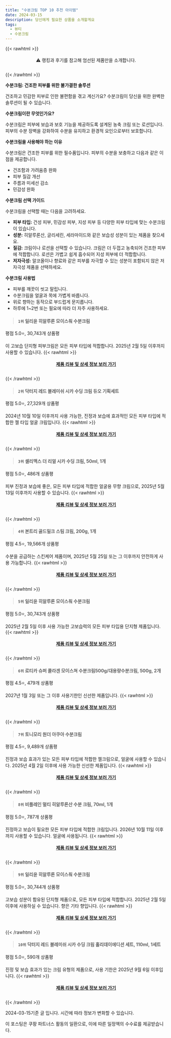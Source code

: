 ```yaml
---
title: "수분크림 TOP 10 추천 아이템"
date: 2024-03-15
description: 당신에게 필요한 상품을 소개할게요
tags:
  - 뷰티
  - 수분크림
---
```

{{< rawhtml >}}<div class="toc" style="text-align: center; height: 50px; line-height: 2;">  <p>⚠️ 랭킹과 후기를 참고해 엄선된 제품만을 소개합니다.<br></p></div> {{< /rawhtml >}}

**수분크림: 건조한 피부를 위한 불가결한 솔루션**

건조하고 민감한 피부로 인한 불편함을 겪고 계신가요? 수분크림이 당신을 위한 완벽한 솔루션이 될 수 있습니다.

**수분크림이란 무엇인가요?**

수분크림은 피부에 보습과 보호 기능을 제공하도록 설계된 농축 크림 또는 로션입니다. 피부의 수분 장벽을 강화하여 수분을 유지하고 환경적 요인으로부터 보호합니다.

**수분크림을 사용해야 하는 이유**

수분크림은 건조한 피부를 위한 필수품입니다. 피부의 수분을 보충하고 다음과 같은 이점을 제공합니다.

* 건조함과 가려움증 완화
* 피부 질감 개선
* 주름과 미세선 감소
* 민감성 완화

**수분크림 선택 가이드**

수분크림을 선택할 때는 다음을 고려하세요.

* **피부 타입:** 건성 피부, 민감성 피부, 지성 피부 등 다양한 피부 타입에 맞는 수분크림이 있습니다.
* **성분:** 히알루론산, 글리세린, 세라마이드와 같은 보습성 성분이 있는 제품을 찾으세요.
* **질감:** 크림이나 로션을 선택할 수 있습니다. 크림은 더 두껍고 농축되어 건조한 피부에 적합합니다. 로션은 가볍고 쉽게 흡수되어 지성 피부에 더 적합합니다.
* **저자극성:** 알코올이나 향료와 같은 피부를 자극할 수 있는 성분이 포함되지 않은 저자극성 제품을 선택하세요.

**수분크림 사용법**

* 피부를 깨끗이 씻고 말립니다.
* 수분크림을 얼굴과 목에 가볍게 바릅니다.
* 위로 향하는 동작으로 부드럽게 문지릅니다.
* 하루에 1~2번 또는 필요에 따라 더 자주 사용하세요.


>#### `1위` 일리윤 히알루론 모이스춰 수분크림
평점 5.0⭐, 30,743개 상품평

이 고보습 단지형 피부크림은 모든 피부 타입에 적합합니다. 2025년 2월 5일 이후까지 사용할 수 있습니다.
{{< rawhtml >}}<div class="toc" style="text-align: center; height: 50px; line-height: 2;"><p><b><a href="https://link.coupang.com/re/AFFSDP?lptag=AF5033054&pageKey=1176713569&itemId=2466672037&vendorItemId=84723561571&traceid=V0-153-1916b055d546e264&requestid=20240315190810630033495439&token=31850C%7CMIXED">제품 리뷰 및 상세 정보 보러 가기</a></b><br></p> </div>{{< /rawhtml >}}

>#### `2위` 닥터지 레드 블레미쉬 시카 수딩 크림 듀오 기획세트
평점 5.0⭐, 27,329개 상품평

2024년 10월 10일 이후까지 사용 가능한, 진정과 보습에 효과적인 모든 피부 타입에 적합한 젤 타입 얼굴 크림입니다.
{{< rawhtml >}}<div class="toc" style="text-align: center; height: 50px; line-height: 2;"><p><b><a href="https://link.coupang.com/re/AFFSDP?lptag=AF5033054&pageKey=7868236478&itemId=21487331027&vendorItemId=76144598855&traceid=V0-153-ecb334eb8098725f&requestid=20240315190810630033495439&token=31850C%7CMIXED">제품 리뷰 및 상세 정보 보러 가기</a></b><br></p> </div>{{< /rawhtml >}}

>#### `3위` 셀리맥스 더 리얼 시카 수딩 크림, 50ml, 1개
평점 5.0⭐, 486개 상품평

피부 진정과 보습에 좋은, 모든 피부 타입에 적합한 얼굴용 무향 크림으로, 2025년 5월 13일 이후까지 사용할 수 있습니다.
{{< rawhtml >}}<div class="toc" style="text-align: center; height: 50px; line-height: 2;"><p><b><a href="https://link.coupang.com/re/AFFSDP?lptag=AF5033054&pageKey=7343567824&itemId=18880852877&vendorItemId=87039480300&traceid=V0-153-b458cf96455071e1&clickBeacon=lwbkkQImfvsw11Bdl5bn61ofqRAbD_FtCQ1CAi7wKs_gjZMSbekoWVQl1LYn5EUoreBOSniUZU4fmThPKt9AtG9Mk0325_sMnnG5JjQU1iXPgZEToC03En_1MxoveqmiVQLz8N-geMuSPkWMdj2n_Blcz79f-NI45R_R5EjEsBZS0VPbBeNeS574s_pXS1zuLjzNcq2KXJGV0vn10XBGid-Un2DlfGceG1M6zYQVjK8PfInViPhKmorfGV9TWWt10kksJHq_f6SSWT4qjMrDrGIm2qLqwzjtkSAYlslyPpd11pBFp7AhSO1aQx5rmH8z8Ytx-kZgBsA6ERWHiBx48siHO7xRF9teQrulUtvzI9AjBcGJmElAlIgViKnnXZbze-uuQfc3oHg7gp8th_GZ8zBaixcA6SmArGfZ07Jc0ieLzY6_1x_NhQH37rfFUC7dix6N1avQ6-lrBrCf8n6aCMPwehCqr8d-Vko3viGf4bqm4rQrgYNvGzKI9062Jtk4_XZVvhNI30iM3fxx3CT5fBZR8ctRcaBHYqqKXFMxg6Waz64AxpA7tVS1VbKJKF0ocvZyNjLcZ5mkIvN_twOo1-chEoHbItmJvJOjw0weu3iU7WDGWl_JoxGETDAd4tXfJDFXGgBilxVWQAk6YiB6p-Xx554WwbHF8m8izkpvoPd-u3Iw9r3J5gJAinmpIsvZCACI_CBCrdcjmwL6Is7l_4SUPn54bwcLWDUUrmEMWBKEtWcDOQQ9MjT6sLH7P6K2A0c-Hl_j4EdsfM3fGcWPy5X1NiOX69nfZV4192Dj6l2GyrOZ5gH7TggHEvJXdR2-ghwSz4Otq3kxseOGaaVynEtWyKyV_635x8tCuzJA2NivggJqRUvZYasAc-ZuHXWWcqeomKXUsRKOjYetqFFlr1o0cTKmzDAQs-Ofx_JxjAJcyEk6AQ%3D%3D&requestid=20240315190810630033495439&token=31850C%7CMIXED">제품 리뷰 및 상세 정보 보러 가기</a></b><br></p> </div>{{< /rawhtml >}}

>#### `4위` 본트리 골드밀크 스팀 크림, 200g, 1개
평점 4.5⭐, 19,566개 상품평

수분을 공급하는 스킨케어 제품이며, 2025년 5월 25일 또는 그 이후까지 안전하게 사용 가능합니다.
{{< rawhtml >}}<div class="toc" style="text-align: center; height: 50px; line-height: 2;"><p><b><a href="https://link.coupang.com/re/AFFSDP?lptag=AF5033054&pageKey=7398916503&itemId=3961693365&vendorItemId=3000382052&traceid=V0-153-4664fc08c3dacb57&clickBeacon=IcSIVJ1x_biomxUgIdDfAvchYD7IXkiFp7ukSb26zViuxEexLgFYEd0BUmX9rmWPwTt2qLm3txKUY3jcAtH7K9mWd0_yChVL2VdCGvXEcVctDb_YXDSrYtXmgcmbN4NkPHusggB3MLklv4bLuJHgv-xkGxoJwoa6wssa3UqBi4jyourt51ekQEoV8_y4J1qDdUjwrXWrUbL2nQktc5KCNMaeYjMwZR6Fc8_9GgMp5ainmedQ4QwA3PtDnOh2uFnyneJtcGzrZ5Eg4iAx62n5sQ4A3FUJ4rD8OQ74e7Y5YdjTHTnBJPPcF2UYWNcu1YErhA3ygzXJM85dJV5wT_nDinlUMGxbkDh9ggP1d7Hl1PkDfqq5FaY0s818iCGBfs-FpaDVmCGG55QNDU1RRK-LjmXVvkRKwVArWiYS5pk0h_9Zj_DGLVAtqjuV5YCEQE-x_BZ3l271wvORGXZ38RzUxzHRS4Vmcgf--rLaGJ9hmRWEHlilZBDK8ZM7s7SV1whuC25SzOEQz-lj7ZWWOeYcHeEs3rIkRKK65sF2VFb2VrmwevyKaSxlzpg4K8DD-s8sIwSmYhtJPvlirOyZqQ__cuwJ3XAInSgYkqaT1st0CP-uxCjp5LAAhR2--RrP6WA65CnMlDbubFOlf83UaS9HWzLfyFDNN2FqLe-9p5SIAoAar8qPPAQBM0gNmBGBG9Yz8kXoaeqDkrAxNez-1-hN0c3VKGed7qG_8InyaMHVnJK-B33pUrPqNRZWcfMslBr4z6FdFB9XcClQDeg1fuQI1sXWFrIuRp7VGM_eIA9mJf1TmZrTqkxNQ3bKv_cw3ImmPr8lUoakKQGhGJ0R-uREZ6kRx7Di3zrKvl3TT20wUonnRDGGtEkBhRJdPcjVdgEt_QU3YrIQd9pamRw-wdJzvk3z2bPYVH1_uqekjY46ElRfIm2leg%3D%3D&requestid=20240315190810630033495439&token=31850C%7CMIXED">제품 리뷰 및 상세 정보 보러 가기</a></b><br></p> </div>{{< /rawhtml >}}

>#### `5위` 일리윤 히알루론 모이스춰 수분크림
평점 5.0⭐, 30,743개 상품평

2025년 2월 5일 이후 사용 가능한 고보습력의 모든 피부 타입용 단지형 제품입니다.
{{< rawhtml >}}<div class="toc" style="text-align: center; height: 50px; line-height: 2;"><p><b><a href="https://link.coupang.com/re/AFFSDP?lptag=AF5033054&pageKey=1176713569&itemId=2155653933&vendorItemId=70153899684&traceid=V0-153-1916b055d546e264&requestid=20240315190810630033495439&token=31850C%7CMIXED">제품 리뷰 및 상세 정보 보러 가기</a></b><br></p> </div>{{< /rawhtml >}}

>#### `6위` 로티카 슈퍼 콜라겐 모이스쳐 수분크림500g/대용량수분크림, 500g, 2개
평점 4.5⭐, 479개 상품평

2027년 1월 3일 또는 그 이후 사용기한인 신선한 제품입니다.
{{< rawhtml >}}<div class="toc" style="text-align: center; height: 50px; line-height: 2;"><p><b><a href="https://link.coupang.com/re/AFFSDP?lptag=AF5033054&pageKey=7465275519&itemId=19529812490&vendorItemId=86638283927&traceid=V0-153-72616d7d5288424c&clickBeacon=8tZe7JQAlgaQaCvG8grlQhS_-rx_-CKgNowN8HrJhClsl9AndcYzFevsGuJO0ylDwKkTKhqulKykXhIkLLBUyw_-pfcoKO-ofP9lpqZh5gbyjVLRS1lvNzyUn_6_1fDCyOVYaI8MnuarXfZq13HfkqC-sOzFSRlZyt1QYYQXWfM4ZvwwZm6rQlsNnvFPfWTyOveoGM5MwtkbAitF7H86WsJ4V-qw4b3D1bllopEPaW6i4Zf7UR-1Ngf62cLXNyTLNWLgGhOvaqNAxqthq1JJ_ujWtwnzWuiOo6IOV_K_M2YlLS55OYmPchvfWmEu_exsy2CtZImvTZe0nHk7gdC98eKiufsMC8wjBnnw_5AMQyEFeA9jIJsUv1kFW2zISjvyGwzfvL_ue_oHQYQKgbBPw7qTVpyZAr3EbucD5445tkTK7jebiRgY9mOebQZPQdhmtpU362GNR2gRwIZWXD8kVnt1lkNjScSmzymNaBuS4181ht30OBh6jUuQa8vwWZth7qC1SHd4VVZnPTBklUwBeahG0dlNMJc8dSGq6yER1H6fdQPMIVYtQOqPrDW-zKJcBDMcLhrZ9uY05NoWTrD9WoQK7s-ZersM0BSSDDuJebhvTxafCCkTDDfLAwI2PNThNAxcnCKclXx8B0Ewcwhef14DVsfLNnQ02DabFyvCW_reDofI0s_OgX4hlbwniWqzCr7LPWx1eiskvpHdFSuvSHWpx4goh9MWeWEIHFMZU_3RsruUtmNF3PD0ubCLv-M25BRWsdAoXYL9pplAgQtv4aY_YFTEarpKS84LgzsLg4EHHIjk3_dmARYYpw6ce8otWtHcbjHiT-PshcO1Pxr4JJxWvL2BE1hLcTX3A2hwsid8wVcrevIuzTKSeMTGqYLsa3YQsFmPvmZCi6Tw5ZuER0DyymWmF5i4ta3aCbn3vdcbP5DBWHTBFrcB&requestid=20240315190810630033495439&token=31850C%7CMIXED">제품 리뷰 및 상세 정보 보러 가기</a></b><br></p> </div>{{< /rawhtml >}}

>#### `7위` 토니모리 원더 아쿠아 수분크림
평점 4.5⭐, 9,489개 상품평

진정과 보습 효과가 있는 모든 피부 타입에 적합한 젤크림으로, 얼굴에 사용할 수 있습니다. 2025년 4월 2일 이후에 사용 가능한 신선한 제품입니다.
{{< rawhtml >}}<div class="toc" style="text-align: center; height: 50px; line-height: 2;"><p><b><a href="https://link.coupang.com/re/AFFSDP?lptag=AF5033054&pageKey=339413894&itemId=1081265383&vendorItemId=5582913866&traceid=V0-153-d56fabf70a39c6ae&requestid=20240315190810630033495439&token=31850C%7CMIXED">제품 리뷰 및 상세 정보 보러 가기</a></b><br></p> </div>{{< /rawhtml >}}

>#### `8위` 비플레인 멀티 히알루론산 수분 크림, 70ml, 1개
평점 5.0⭐, 787개 상품평

진정하고 보습이 필요한 모든 피부 타입에 적합한 크림입니다. 2026년 10월 11일 이후까지 사용할 수 있습니다. 얼굴에 사용됩니다.
{{< rawhtml >}}<div class="toc" style="text-align: center; height: 50px; line-height: 2;"><p><b><a href="https://link.coupang.com/re/AFFSDP?lptag=AF5033054&pageKey=7524999493&itemId=19744586123&vendorItemId=80631211269&traceid=V0-153-3b28dc7b41e81956&clickBeacon=LMTs-mrKx9OZF2b1LPP5Qs4R1_CH2nugMrAXhZAop0ykwnbyTku_31W_e4qgcXtWzBQDyT_t1SDeHZ3RQjfww92c5iMeRx_FyoKHzYo4TeHJs_KGzLX4DYHG7IER96438XfdtLoXRpYAfhQjxY_vCiFNBfYEBWwWhoFOodl-3iEu6C4Jxh9mW8Hsg8LM-pYzbZGgqWWvgN9YUrLw8zqIoVutS2HmHA_o1yYLZ4_-Q1wnI0Qwvul9eu8dpLu8QMBN8wF6-A5hB7Uy_eUXY_gvW9eEOvGAQkFQ1R_R43r_K1o0WX5tmJOX5GHPA1z4wNvVEnsHVbrm31ddm_o4GEhBdGlao1PqOUrjWUUxxw8bp9VWx8BfrRfR5xSynx1M1nypUGC8cY-qZIsJHUi55Zs23tiNBuH0psc2bmYKq2AwuUQqIfOY78do_nBo-2owXh9q0sRSfD_ui1ogVcFEOV3HaSAJhXRbiRZFqEX3OUTVbRgKa9h3-ZgzpFzn38EY6CwV6LozKEG7fmwkOLcOgfTInSwP7OgT_IQcOIQMp0MpBKMZwEqnHdDkS5NWhEqm158SyPb2ibQGZnWJLrEjKIFQw6Kl-OoQlNlnr0IQ2iE3BDdSYQcMSOlCwQcKFEGQDLKWp2pUUbmoGyCslIvKG9J2dO0lwwxugtZx0lU55SB08AsgOnbsNrO3FtyaIBhThXWA4JI4jHl40YHBmku6Iup73mrRpGSjKdg6Er-i5JNhV3ig1LWVDoS6oVQsGUCNAQJdwLK06Kacj6w3IPAlgR9M1mTyi-jlHVrlaoNOQvWaqDcsIoQVWN8plVP34x_vWUbb1Bf9dOWy-UmCFi5p6leRvhvvgFrpDEpGQw__cMsiQIUYZkIFkpkjgRUO1pNKGg90OBTi5wti0xL0emScW8MlLnx39hYewXGNg-Iz6fesaKwrh34%3D&requestid=20240315190810630033495439&token=31850C%7CMIXED">제품 리뷰 및 상세 정보 보러 가기</a></b><br></p> </div>{{< /rawhtml >}}

>#### `9위` 일리윤 히알루론 모이스춰 수분크림
평점 5.0⭐, 30,744개 상품평

고보습 성분이 함유된 단지형 제품으로, 모든 피부 타입에 적합합니다. 2025년 2월 5일 이후에 사용하실 수 있습니다. 향은 기타 향입니다.
{{< rawhtml >}}<div class="toc" style="text-align: center; height: 50px; line-height: 2;"><p><b><a href="https://link.coupang.com/re/AFFSDP?lptag=AF5033054&pageKey=1176713569&itemId=5213672927&vendorItemId=85006374344&traceid=V0-153-1916b055d546e264&requestid=20240315190810630033495439&token=31850C%7CMIXED">제품 리뷰 및 상세 정보 보러 가기</a></b><br></p> </div>{{< /rawhtml >}}

>#### `10위` 닥터지 레드 블레미쉬 시카 수딩 크림 홀리데이에디션 세트, 110ml, 1세트
평점 5.0⭐, 590개 상품평

진정 및 보습 효과가 있는 크림 유형의 제품으로, 사용 기한은 2025년 9월 6일 이후입니다.
{{< rawhtml >}}<div class="toc" style="text-align: center; height: 50px; line-height: 2;"><p><b><a href="https://link.coupang.com/re/AFFSDP?lptag=AF5033054&pageKey=6838197453&itemId=16252927752&vendorItemId=83446079160&traceid=V0-153-a851295c4c43a29f&clickBeacon=a7eoTi8A967oP-mma7IYd3qKt3wrKEjRYieEtvnYZIvVe1rhOyOR6yZw2oXKXvDChScUsows-V1hJXmLk3sB0Ahyp3Mk2GAwK-NwfCACAK2sIk720WQWG36hE0dBVvcp-PIni2Kn7s6k0O9wF6Hvu1lfvB8PAUOkMx74jGkOcp78OAIwKF2uPFy2wo8r9Y5pm64UwoavIyMhSj1FPbqfZvqee57bzdIeXCZCvlSIq8OjHeCZpCtVrR4t_EZup12mmhFLTf7lgUlDC6TVh2MUxfSTbqdmU5Q6Xd27mzEZhdCGVnDPwxdPRidKCsGnBPDIG3DiCIr11-aRT74CC8vMCdueQLt8iPazGqekRKRF0e6Vn_dPvc93DfS2dWyWJCXKkWjX62MQvZGx-PL8DLcKdADQbSVpilvyzr8-7QJEEy0ZM_6AKFugs0AZ7Yhe-QM_4L2c6EspAFka0XqVJD0TWRAoCt4NVfMJYOzTqQrhYof0NOMSzVcIZL-FTiYJHA8axfh04VJDNL8jWm5ca0LG_HTMNRB6nBE4tkYpqY2hqv5WWhtxDfCUVfT8esjDose70kxknGh5_ogcyn6hscBAfT3vjZrjyWBdFMAY3K7kj3Pme7X4ZfcmIsMjpeDfT1zqurfBKq-fNED3_ayxooO8GZeQQZPVpWUzv2xJCdMR6J8EUHu2dQAA35hN7HzssaYoZkRJtGkb0rVfi1UviSL5Vs3El65XI47ls71MZInrp__ORxFk52EvpS2ZenixcTmozsJie8KkWMn1I7OwlHwj5ge3XvtrNa4H2GS8rUqZZ31aE0JyE3Lh3FCxLJKJWmWBXvdUFKVi7ezDYMna7UtRmYdtPgo4nEVDna1UPbIuTXjpuahYm6kiaYB_E4OHdytMxi_dFimX0Ixp7uEFYptb4VJCjeA_dhpkPSVXO7itBMYHep5i&requestid=20240315190810630033495439&token=31850C%7CMIXED">제품 리뷰 및 상세 정보 보러 가기</a></b><br></p> </div>{{< /rawhtml >}}


2024-03-15기준 글 입니다.
시간에 따라 정보가 변화할 수 있습니다.

이 포스팅은 쿠팡 파트너스 활동의 일환으로, 이에 따른 일정액의 수수료를 제공받습니다.